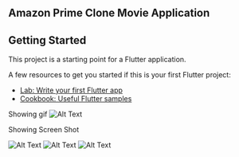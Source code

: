 ## Amazon Prime Clone Movie Application

## Getting Started

This project is a starting point for a Flutter application.

A few resources to get you started if this is your first Flutter project:

- [Lab: Write your first Flutter app](https://flutter.dev/docs/get-started/codelab)
- [Cookbook: Useful Flutter samples](https://flutter.dev/docs/cookbook)


Showing gif
![Alt Text](https://tenor.com/view/gif-21517946)


Showing Screen Shot

![Alt Text](https://gifyu.com/image/5UvW)
![Alt Text](https://gifyu.com/image/5Uvc)
![Alt Text](https://gifyu.com/image/5Uvn)


